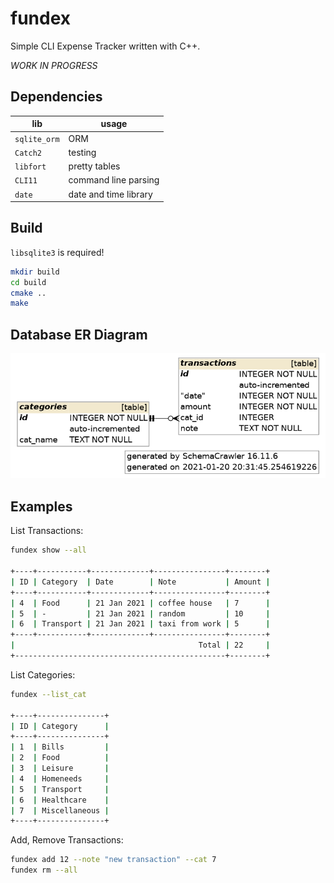 # fundex

Simple CLI Expense Tracker written with C++.

*WORK IN PROGRESS*

## Dependencies

| lib          | usage                |
|--------------|----------------------|
| `sqlite_orm` | ORM                  |
| `Catch2`     | testing              |
| `libfort`    | pretty tables        |
| `CLI11`      | command line parsing |
| `date`       | date and time library|

## Build

`libsqlite3` is required!

```sh
mkdir build
cd build
cmake ..
make
```

## Database ER Diagram

![](ER.png)

## Examples

List Transactions:

```sh
fundex show --all

+----+-----------+-------------+----------------+--------+
| ID | Category  | Date        | Note           | Amount |
+----+-----------+-------------+----------------+--------+
| 4  | Food      | 21 Jan 2021 | coffee house   | 7      |
| 5  | -         | 21 Jan 2021 | random         | 10     |
| 6  | Transport | 21 Jan 2021 | taxi from work | 5      |
+----+-----------+-------------+----------------+--------+
|                                         Total | 22     |
+-----------------------------------------------+--------+
```

List Categories:

```sh
fundex --list_cat

+----+---------------+
| ID | Category      |
+----+---------------+
| 1  | Bills         |
| 2  | Food          |
| 3  | Leisure       |
| 4  | Homeneeds     |
| 5  | Transport     |
| 6  | Healthcare    |
| 7  | Miscellaneous |
+----+---------------+
```

Add, Remove Transactions:

```sh
fundex add 12 --note "new transaction" --cat 7
fundex rm --all
```
